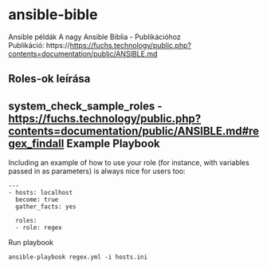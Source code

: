 # ansible-bible
Ansible példák A nagy Ansible Biblia - Publikációhoz  
Publikáció: https://https://fuchs.technology/public.php?contents=documentation/public/ANSIBLE.md 
## Roles-ok leírása
system_check_sample_roles - https://fuchs.technology/public.php?contents=documentation/public/ANSIBLE.md#regex_findall
Example Playbook
----------------

Including an example of how to use your role (for instance, with variables passed in as parameters) is always nice for users too:

```
---
- hosts: localhost
  become: true
  gather_facts: yes

  roles:
  - role: regex
```
Run playbook
```
ansible-playbook regex.yml -i hosts.ini
```
